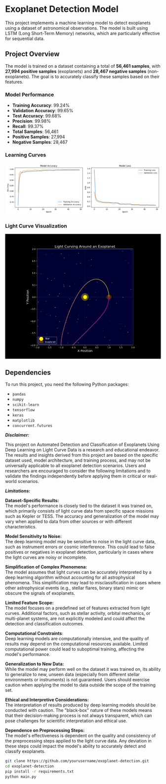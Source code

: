 # Exoplanet Detection Model

This project implements a machine learning model to detect exoplanets using a dataset of astronomical observations. The model is built using LSTM (Long Short-Term Memory) networks, which are particularly effective for sequential data.

## Project Overview

The model is trained on a dataset containing a total of **56,461 samples**, with **27,994 positive samples** (exoplanets) and **28,467 negative samples** (non-exoplanets). The goal is to accurately classify these samples based on their features.

### Model Performance

- **Training Accuracy**: 99.24%
- **Validation Accuracy**: 99.65%
- **Test Accuracy**: 99.68%
- **Precision**: 99.98%
- **Recall**: 99.37%
- **Total Samples**: 56,461
- **Positive Samples**: 27,994
- **Negative Samples**: 28,467

### Learning Curves

![Model Accuracy and Loss](Exoplanet_latest.png)

### Light Curve Visualization

![Light Curve Around Exoplanet](Exoplanet_graph_balanced.png)

## Dependencies

To run this project, you need the following Python packages:

- `pandas`
- `numpy`
- `scikit-learn`
- `tensorflow`
- `keras`
- `matplotlib`
- `concurrent.futures`

***Disclaimer:***

This project on Automated Detection and Classification of Exoplanets Using Deep Learning on Light Curve Data is a research and educational endeavor. The results and insights derived from this project are based on the specific dataset used, model architecture, and training process, and may not be universally applicable to all exoplanet detection scenarios. Users and researchers are encouraged to consider the following limitations and to validate the findings independently before applying them in critical or real-world scenarios.

***Limitations:***

**Dataset-Specific Results:**<br>
The model's performance is closely tied to the dataset it was trained on, which primarily consists of light curve data from specific space missions such as Kepler or TESS. The accuracy and generalization of the model may vary when applied to data from other sources or with different characteristics.

**Model Sensitivity to Noise:**<br>
The deep learning model may be sensitive to noise in the light curve data, such as instrument errors or cosmic interference. This could lead to false positives or negatives in exoplanet detection, particularly in cases where the light curves are noisy or incomplete.

**Simplification of Complex Phenomena:**<br>
The model assumes that light curves can be accurately interpreted by a deep learning algorithm without accounting for all astrophysical phenomena. This simplification may lead to misclassification in cases where other astrophysical events (e.g., stellar flares, binary stars) mimic or obscure the signals of exoplanets.

**Limited Feature Scope:**<br>
The model focuses on a predefined set of features extracted from light curves. Additional factors, such as stellar activity, orbital mechanics, or multi-planet systems, are not explicitly modeled and could affect the detection and classification outcomes.

**Computational Constraints**:<br>
Deep learning models are computationally intensive, and the quality of results may depend on the computational resources available. Limited computational power could lead to suboptimal training, affecting the model's performance.

**Generalization to New Data:**<br>
While the model may perform well on the dataset it was trained on, its ability to generalize to new, unseen data (especially from different stellar environments or instruments) is not guaranteed. Users should exercise caution when applying the model to data outside the scope of the training set.

**Ethical and Interpretive Considerations:**<br>
The interpretation of results produced by deep learning models should be conducted with caution. The "black-box" nature of these models means that their decision-making process is not always transparent, which can pose challenges for scientific interpretation and ethical use.

**Dependence on Preprocessing Steps:**<br>
The model's effectiveness is dependent on the quality and consistency of the preprocessing steps applied to the light curve data. Any deviation in these steps could impact the model's ability to accurately detect and classify exoplanets.

```bash
git clone https://github.com/yourusername/exoplanet-detection.git
cd exoplanet-detection
pip install -r requirements.txt
python main.py

